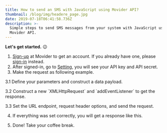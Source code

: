```yaml
---
title: How to send an SMS with JavaScript using Movider API?
thumbnail: /blog/img/headere_page.jpg
date: 2019-07-18T06:41:58.736Z
description: >-
  Simple steps to send SMS messages from your system with JavaScript using
  Movider API.
---
```



**Let's get started.** 😉

1. [Sign-up](https://dashboard.movider.co/sign-up) at Movider to get an account. If you already have one, please [sign-in](https://dashboard.movider.co/sign-in) instead.
2. After signed-in, go to [Setting](https://dashboard.movider.co/setting), you will see your API key and API secret.
3. Make the request as following example.

3.1 Define your parameters and construct a data payload.

<script src="https://gist.github.com/patipol/e27bca75368b27a56e8fa1c312321799.js"></script>

3.2 Construct a new \`XMLHttpRequest\` and \`addEventListener\` to get the response.

<script src="https://gist.github.com/patipol/630500820083f5beacc10736de842e4f.js"></script>

3.3 Set the URL endpoint, request header options, and send the request.

<script src="https://gist.github.com/patipol/befee55b1552369b447313724c4d443c.js"></script>

4. If everything was set correctly, you will get a response like this.

<script src="https://gist.github.com/patipol/5f22f54c533e70d3a73c27239d67f87e.js"></script>

5. Done! Take your coffee break.
